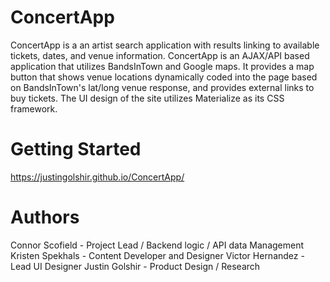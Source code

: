 # ConcertApp
ConcertApp is a an artist search application with results linking to available tickets, dates, and venue information. ConcertApp is an AJAX/API based application that utilizes BandsInTown and Google maps. It provides a map button that shows venue locations dynamically coded into the page based on BandsInTown's lat/long venue response, and provides external links to buy tickets. The UI design of the site utilizes Materialize as its CSS framework. 

# Getting Started 
https://justingolshir.github.io/ConcertApp/

# Authors
Connor Scofield - Project Lead / Backend logic / API data Management
Kristen Spekhals - Content Developer and Designer 
Victor Hernandez - Lead UI Designer
Justin Golshir - Product Design / Research
